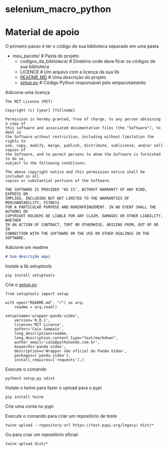 # selenium_macro_python
 
# Material de apoio

O primeiro passo é ter o código de sua biblioteca separado em uma pasta



*   meu\_pacote/ # Pasta do projeto
    *   codigos\_da\_biblioteca/ # Diretório onde deve ficar os códigos de sua biblioteca
    *   LICENCE # Um arquivo com a licença da sua lib
    *   [README.MD](http://README.MD) # Uma descrição do projeto
    *   [setup.py](http://setup.py) # Código Python responsável pelo empacotamento



Adicione uma licença

```plain
The MIT License (MIT)

Copyright (c) [year] [fullname]

Permission is hereby granted, free of charge, to any person obtaining a copy of
this software and associated documentation files (the "Software"), to deal in
the Software without restriction, including without limitation the rights to
use, copy, modify, merge, publish, distribute, sublicense, and/or sell copies of
the Software, and to permit persons to whom the Software is furnished to do so,
subject to the following conditions:

The above copyright notice and this permission notice shall be included in all
copies or substantial portions of the Software.

THE SOFTWARE IS PROVIDED "AS IS", WITHOUT WARRANTY OF ANY KIND, EXPRESS OR
IMPLIED, INCLUDING BUT NOT LIMITED TO THE WARRANTIES OF MERCHANTABILITY, FITNESS
FOR A PARTICULAR PURPOSE AND NONINFRINGEMENT. IN NO EVENT SHALL THE AUTHORS OR
COPYRIGHT HOLDERS BE LIABLE FOR ANY CLAIM, DAMAGES OR OTHER LIABILITY, WHETHER
IN AN ACTION OF CONTRACT, TORT OR OTHERWISE, ARISING FROM, OUT OF OR IN
CONNECTION WITH THE SOFTWARE OR THE USE OR OTHER DEALINGS IN THE SOFTWARE.
```



Adicione um readme

```markdown
# Sua descrição aqui
```



Instale a lib setuptools

```plain
pip install setuptools
```



Crie o [setup.py](http://setup.py)

```plain
from setuptools import setup

with open("README.md", "r") as arq:
    readme = arq.read()

setup(name='wrapper-panda-video',
    version='0.0.1',
    license='MIT License',
    author='Caio Sampaio',
    long_description=readme,
    long_description_content_type="text/markdown",
    author_email='caio@pythonando.com.br',
    keywords='panda video',
    description=u'Wrapper não oficial do Panda Video',
    packages=['panda_video'],
    install_requires=['requests'],)
```



Execute o comando

```plain
python3 setup.py sdist
```



Instale o twine para fazer o upload para o pypi

```plain
pip install twine
```



Crie uma conta no pypi



Execute o comando para criar um repositório de teste

```plain
twine upload --repository-url https://test.pypi.org/legacy/ dist/*
```



Ou para criar um repositório oficial:

```plain
twine upload dist/*
```
